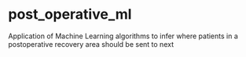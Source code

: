 # post_operative_ml
Application of Machine Learning algorithms to infer where patients in a postoperative recovery area should be sent to next
